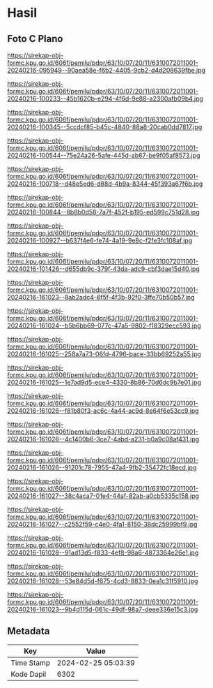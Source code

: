 # Hasil

## Foto C Plano

https://sirekap-obj-formc.kpu.go.id/606f/pemilu/pdpr/63/10/07/20/11/6310072011001-20240216-095949--90aea58e-f6b2-4405-9cb2-d4d208639fbe.jpg

https://sirekap-obj-formc.kpu.go.id/606f/pemilu/pdpr/63/10/07/20/11/6310072011001-20240216-100233--45b1620b-e294-4f6d-9e88-a2300afb09b4.jpg

https://sirekap-obj-formc.kpu.go.id/606f/pemilu/pdpr/63/10/07/20/11/6310072011001-20240216-100345--5ccdcf85-b45c-4840-88a8-20cab0dd7817.jpg

https://sirekap-obj-formc.kpu.go.id/606f/pemilu/pdpr/63/10/07/20/11/6310072011001-20240216-100544--75e24a26-5afe-445d-ab67-be9f05af8573.jpg

https://sirekap-obj-formc.kpu.go.id/606f/pemilu/pdpr/63/10/07/20/11/6310072011001-20240216-100718--d48e5ed6-d88d-4b9a-8344-45f393a67f6b.jpg

https://sirekap-obj-formc.kpu.go.id/606f/pemilu/pdpr/63/10/07/20/11/6310072011001-20240216-100844--8b8b0d58-7a7f-452f-b195-ed599c751d28.jpg

https://sirekap-obj-formc.kpu.go.id/606f/pemilu/pdpr/63/10/07/20/11/6310072011001-20240216-100927--b637f4e6-fe74-4a19-9e8c-f2fe3fc108af.jpg

https://sirekap-obj-formc.kpu.go.id/606f/pemilu/pdpr/63/10/07/20/11/6310072011001-20240216-101426--d655db9c-379f-43da-adc9-cbf3dae15d40.jpg

https://sirekap-obj-formc.kpu.go.id/606f/pemilu/pdpr/63/10/07/20/11/6310072011001-20240216-161023--8ab2adc4-6f5f-4f3b-92f0-3ffe70b50b57.jpg

https://sirekap-obj-formc.kpu.go.id/606f/pemilu/pdpr/63/10/07/20/11/6310072011001-20240216-161024--b5b6bb69-077c-47a5-9802-f18329ecc593.jpg

https://sirekap-obj-formc.kpu.go.id/606f/pemilu/pdpr/63/10/07/20/11/6310072011001-20240216-161025--258a7a73-06fd-4796-bace-33bb69252a55.jpg

https://sirekap-obj-formc.kpu.go.id/606f/pemilu/pdpr/63/10/07/20/11/6310072011001-20240216-161025--1e7ad9d5-ece4-4330-8b86-70d6dc9b7e01.jpg

https://sirekap-obj-formc.kpu.go.id/606f/pemilu/pdpr/63/10/07/20/11/6310072011001-20240216-161026--f81b80f3-ac6c-4a44-ac9d-8e64f6e53cc9.jpg

https://sirekap-obj-formc.kpu.go.id/606f/pemilu/pdpr/63/10/07/20/11/6310072011001-20240216-161026--4c1400b6-3ce7-4abd-a231-b0a9c08af431.jpg

https://sirekap-obj-formc.kpu.go.id/606f/pemilu/pdpr/63/10/07/20/11/6310072011001-20240216-161026--91201c78-7955-47a4-9fb2-35472fc18ecd.jpg

https://sirekap-obj-formc.kpu.go.id/606f/pemilu/pdpr/63/10/07/20/11/6310072011001-20240216-161027--38c4aca7-01e4-44af-82ab-a0cb5335c158.jpg

https://sirekap-obj-formc.kpu.go.id/606f/pemilu/pdpr/63/10/07/20/11/6310072011001-20240216-161027--c2552f59-c4e0-4fa1-8150-38dc25999bf9.jpg

https://sirekap-obj-formc.kpu.go.id/606f/pemilu/pdpr/63/10/07/20/11/6310072011001-20240216-161028--91ad13d5-f833-4ef8-98a6-4873364e26e1.jpg

https://sirekap-obj-formc.kpu.go.id/606f/pemilu/pdpr/63/10/07/20/11/6310072011001-20240216-161028--53e84d5d-f675-4cd3-8833-0ea1c31f5910.jpg

https://sirekap-obj-formc.kpu.go.id/606f/pemilu/pdpr/63/10/07/20/11/6310072011001-20240216-161023--9b4d115d-061c-49df-98a7-deee336e15c3.jpg


## Metadata

| Key        | Value               |
| ---------- | ------------------- |
| Time Stamp | 2024-02-25 05:03:39 |
| Kode Dapil | 6302                |



